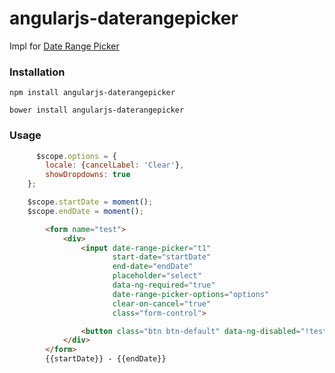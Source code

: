 # angularjs-daterangepicker

Impl for [Date Range Picker]


### Installation

```ssh
npm install angularjs-daterangepicker
```

```ssh
bower install angularjs-daterangepicker
```


### Usage

```js
      $scope.options = {
        locale: {cancelLabel: 'Clear'},
        showDropdowns: true
    };

    $scope.startDate = moment();
    $scope.endDate = moment();


```

```html
        <form name="test">
            <div>
                <input date-range-picker="t1"
                       start-date="startDate"
                       end-date="endDate"
                       placeholder="select"
                       data-ng-required="true"
                       date-range-picker-options="options"
                       clear-on-cancel="true"
                       class="form-control">

                <button class="btn btn-default" data-ng-disabled="!test.$valid">Test</button>
            </div>
        </form>
        {{startDate}} - {{endDate}}
```
   [Date Range Picker]: <http://www.daterangepicker.com>

